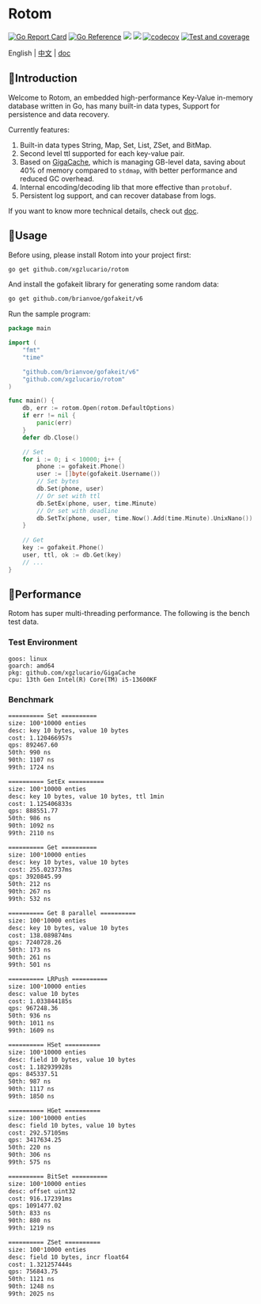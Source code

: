 # Rotom

[![Go Report Card](https://goreportcard.com/badge/github.com/xgzlucario/rotom)](https://goreportcard.com/report/github.com/xgzlucario/rotom) [![Go Reference](https://pkg.go.dev/badge/github.com/xgzlucario/rotom.svg)](https://pkg.go.dev/github.com/xgzlucario/rotom) ![](https://img.shields.io/badge/go-1.21.0-orange.svg) ![](https://img.shields.io/github/languages/code-size/xgzlucario/rotom.svg) [![codecov](https://codecov.io/gh/xgzlucario/rotom/graph/badge.svg?token=2V0HJ4KO3E)](https://codecov.io/gh/xgzlucario/rotom) [![Test and coverage](https://github.com/xgzlucario/rotom/actions/workflows/rotom.yml/badge.svg)](https://github.com/xgzlucario/rotom/actions/workflows/rotom.yml)

English | [中文](README_ZN.md) | [doc](https://www.yuque.com/1ucario/devdoc/ntyyeekkxu8apngd?singleDoc)

## 📃Introduction

Welcome to Rotom, an embedded high-performance Key-Value in-memory database written in Go, has many built-in data types, Support for persistence and data recovery.

Currently features:

1. Built-in data types String, Map, Set, List, ZSet, and BitMap.
2. Second level ttl supported for each key-value pair.
3. Based on [GigaCache](https://github.com/xgzlucario/GigaCache), which is managing GB-level data, saving about 40% of memory compared to `stdmap`, with better performance and reduced GC overhead.
4. Internal encoding/decoding lib that more effective than `protobuf`.
5. Persistent log support, and can recover database from logs.

If you want to know more technical details, check out [doc](https://www.yuque.com/1ucario/devdoc/ntyyeekkxu8apngd?singleDoc).

## 🚚Usage

Before using, please install Rotom into your project first:
```bash
go get github.com/xgzlucario/rotom
```
And install the gofakeit library for generating some random data:
```bash
go get github.com/brianvoe/gofakeit/v6
```
Run the sample program:
```go
package main

import (
	"fmt"
	"time"

	"github.com/brianvoe/gofakeit/v6"
	"github.com/xgzlucario/rotom"
)

func main() {
	db, err := rotom.Open(rotom.DefaultOptions)
	if err != nil {
		panic(err)
	}
	defer db.Close()

	// Set
	for i := 0; i < 10000; i++ {
		phone := gofakeit.Phone()
        user := []byte(gofakeit.Username())
		// Set bytes
		db.Set(phone, user)
		// Or set with ttl
		db.SetEx(phone, user, time.Minute)
		// Or set with deadline
		db.SetTx(phone, user, time.Now().Add(time.Minute).UnixNano())
	}
    
	// Get
	key := gofakeit.Phone()
	user, ttl, ok := db.Get(key)
	// ...
}
```
## 🚀Performance

Rotom has super multi-threading performance. The following is the bench test data.

### Test Environment

```
goos: linux
goarch: amd64
pkg: github.com/xgzlucario/GigaCache
cpu: 13th Gen Intel(R) Core(TM) i5-13600KF
```

### Benchmark

```bash
========== Set ==========
size: 100*10000 enties
desc: key 10 bytes, value 10 bytes
cost: 1.120466957s
qps: 892467.60
50th: 990 ns
90th: 1107 ns
99th: 1724 ns

========== SetEx ==========
size: 100*10000 enties
desc: key 10 bytes, value 10 bytes, ttl 1min
cost: 1.125406833s
qps: 888551.77
50th: 986 ns
90th: 1092 ns
99th: 2110 ns

========== Get ==========
size: 100*10000 enties
desc: key 10 bytes, value 10 bytes
cost: 255.023737ms
qps: 3920845.99
50th: 212 ns
90th: 267 ns
99th: 532 ns

========== Get 8 parallel ==========
size: 100*10000 enties
desc: key 10 bytes, value 10 bytes
cost: 138.089874ms
qps: 7240728.26
50th: 173 ns
90th: 261 ns
99th: 501 ns

========== LRPush ==========
size: 100*10000 enties
desc: value 10 bytes
cost: 1.033844185s
qps: 967248.36
50th: 936 ns
90th: 1011 ns
99th: 1609 ns

========== HSet ==========
size: 100*10000 enties
desc: field 10 bytes, value 10 bytes
cost: 1.182939928s
qps: 845337.51
50th: 987 ns
90th: 1117 ns
99th: 1850 ns

========== HGet ==========
size: 100*10000 enties
desc: field 10 bytes, value 10 bytes
cost: 292.57105ms
qps: 3417634.25
50th: 220 ns
90th: 306 ns
99th: 575 ns

========== BitSet ==========
size: 100*10000 enties
desc: offset uint32
cost: 916.172391ms
qps: 1091477.02
50th: 833 ns
90th: 880 ns
99th: 1219 ns

========== ZSet ==========
size: 100*10000 enties
desc: field 10 bytes, incr float64
cost: 1.321257444s
qps: 756843.75
50th: 1121 ns
90th: 1248 ns
99th: 2025 ns
```

